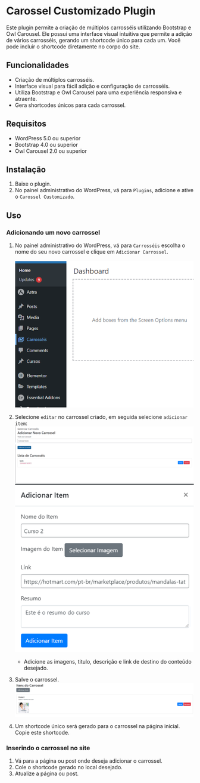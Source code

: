 # Carossel Customizado Plugin

Este plugin permite a criação de múltiplos carrosséis utilizando Bootstrap e Owl Carousel. Ele possui uma interface visual intuitiva que permite a adição de vários carrosséis, gerando um shortcode único para cada um. Você pode incluir o shortcode diretamente no corpo do site.

## Funcionalidades

- Criação de múltiplos carrosséis.
- Interface visual para fácil adição e configuração de carrosséis.
- Utiliza Bootstrap e Owl Carousel para uma experiência responsiva e atraente.
- Gera shortcodes únicos para cada carrossel.

## Requisitos

- WordPress 5.0 ou superior
- Bootstrap 4.0 ou superior
- Owl Carousel 2.0 ou superior

## Instalação

1. Baixe o plugin.
3. No painel administrativo do WordPress, vá para `Plugins`, adicione e ative o `Carossel Customizado`.

## Uso

### Adicionando um novo carrossel

1. No painel administrativo do WordPress, vá para `Carrosséis` escolha o nome do seu novo carrossel e clique em `Adicionar Carrossel`.
   <br> <br>
 ![Adição de carrossel](imagens/toggle1.png)

3. Selecione `editar` no carrossel criado, em seguida selecione `adicionar item`:
   ![Adição de carrossel](imagens/adc%20carrossel.png)
   ![Adição de carrossel](imagens/adccarrossel2.png)
    - Adicione as imagens, titulo, descrição e link de destino do conteúdo desejado.
4. Salve o carrossel.
![Adição de carrossel](imagens/itemadc.png)
5. Um shortcode único será gerado para o carrossel na página inicial. Copie este shortcode.

### Inserindo o carrossel no site

1. Vá para a página ou post onde deseja adicionar o carrossel.
2. Cole o shortcode gerado no local desejado.
3. Atualize a página ou post.
